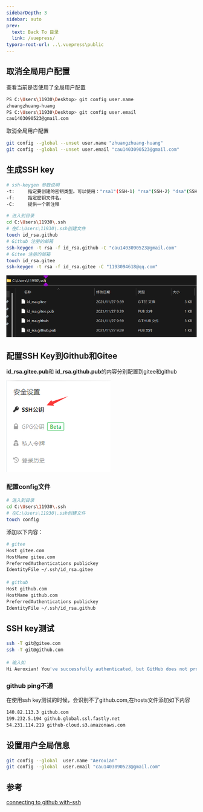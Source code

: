```yaml
---
sidebarDepth: 3
sidebar: auto
prev:
  text: Back To 目录
  link: /vuepress/
typora-root-url: ..\.vuepress\public
---
```




## 取消全局用户配置

查看当前是否使用了全局用户配置

```sh
PS C:\Users\11930\Desktop> git config user.name
zhuangzhuang-huang
PS C:\Users\11930\Desktop> git config user.email
cau1403090523@gmail.com
```

取消全局用户配置

```sh
git config --global --unset user.name "zhuangzhuang-huang"
git config --global --unset user.email "cau1403090523@gmail.com"
```



## 生成SSH key

```sh
# ssh-keygen 参数说明
-t:		指定要创建的密钥类型。可以使用："rsa1"(SSH-1) "rsa"(SSH-2) "dsa"(SSH-2)
-f:		指定密钥文件名。
-C:		提供一个新注释
```

```sh
# 进入到目录
cd C:\Users\11930\.ssh
# 在C:\Users\11930\.ssh创建文件 
touch id_rsa.github
# Github 注册的邮箱
ssh-keygen -t rsa -f id_rsa.github -C "cau1403090523@gmail.com"
# Gitee 注册的邮箱
touch id_rsa.gitee
ssh-keygen -t rsa -f id_rsa.gitee -C "1193094618@qq.com" 
```

![202111271126733](../.vuepress/public/images/vuepress/202111271126733.png)

## 配置SSH Key到Github和Gitee

**id_rsa.gitee.pub**和 **id_rsa.github.pub**的内容分别配置到gitee和github

![202111271126276](../.vuepress/public/images/vuepress/202111271126276.png)

### 配置config文件

```sh
# 进入到目录
cd C:\Users\11930\.ssh
# 在C:\Users\11930\.ssh创建文件 
touch config
```
添加以下内容：

```sh
# gitee
Host gitee.com
HostName gitee.com
PreferredAuthentications publickey
IdentityFile ~/.ssh/id_rsa.gitee

# github
Host github.com
HostName github.com
PreferredAuthentications publickey
IdentityFile ~/.ssh/id_rsa.github
```



## SSH key测试

```sh
ssh -T git@gitee.com
ssh -T git@github.com

# 输入如
Hi Aeroxian! You've successfully authenticated, but GitHub does not provide shell access.
```

### github ping不通

在使用ssh key测试的时候，会识别不了github.com,在hosts文件添加如下内容

```sh
140.82.113.3 github.com
199.232.5.194 github.global.ssl.fastly.net
54.231.114.219 github-cloud.s3.amazonaws.com
```



## 设置用户全局信息

```sh
git config --global  user.name "Aeroxian"
git config --global  user.email "cau1403090523@gmail.com"
```





## 参考

[connecting to github with-ssh](https://docs.github.com/en/authentication/connecting-to-github-with-ssh/checking-for-existing-ssh-keys)